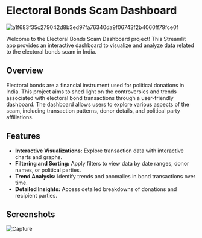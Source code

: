# Electoral Bonds Scam Dashboard
![a1f683f35c279042d8b3ed97fa76340da9f06743f2b4060ff79fce0f](https://github.com/user-attachments/assets/229136e9-cad3-4391-a9e5-b37ee86b2b4b)

Welcome to the Electoral Bonds Scam Dashboard project! This Streamlit app provides an interactive dashboard to visualize and analyze data related to the electoral bonds scam in India.

## Overview

Electoral bonds are a financial instrument used for political donations in India. This project aims to shed light on the controversies and trends associated with electoral bond transactions through a user-friendly dashboard. The dashboard allows users to explore various aspects of the scam, including transaction patterns, donor details, and political party affiliations.

## Features

- **Interactive Visualizations:** Explore transaction data with interactive charts and graphs.
- **Filtering and Sorting:** Apply filters to view data by date ranges, donor names, or political parties.
- **Trend Analysis:** Identify trends and anomalies in bond transactions over time.
- **Detailed Insights:** Access detailed breakdowns of donations and recipient parties.

## Screenshots 
![Capture](https://github.com/user-attachments/assets/fee0559b-8278-4918-8545-726360794ab6)


